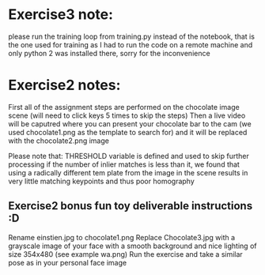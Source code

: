 # Exercise3 note:
please run the training loop from training.py instead of the notebook, that is the one used for training as I had to run the code on a remote machine
and only python 2 was installed there, sorry for the inconvenience


# Exercise2 notes:
First all of the assignment steps are performed on the chocolate image scene (will need to click keys 5 times to skip the steps)
Then a live video will be caputred where you can present your chocolate bar to the cam (we used chocolate1.png as the template to search for) and it will be replaced with the chocolate2.png image


Please note that:
THRESHOLD variable is defined and used to skip further processing if the number
of inlier matches is less than it, we found that using a radically different tem
plate from the image in the scene results in very little matching keypoints and thus poor homography


## Exercise2 bonus fun toy deliverable instructions :D
Rename einstien.jpg to chocolate1.png 
Replace Chocolate3.jpg with a grayscale image of your face with a smooth background and nice lighting of size 354x480 (see example wa.png)
Run the exercise and take a similar pose as in your personal face image

